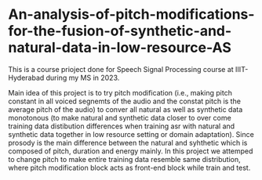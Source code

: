 # An-analysis-of-pitch-modifications-for-the-fusion-of-synthetic-and-natural-data-in-low-resource-AS
This is a course prioject done for Speech Signal Processing course at IIIT-Hyderabad during my MS in 2023.

Main idea of this project is to try pitch modification (i.e., making pitch constant in all voiced segnemts of the audio and the constat pitch is the average pitch of the audio) to conver all natural as well as synthetic data monotonous (to make natural and synthetic data closer to over come training data distibution differences when training asr with natural and synthetic data together in low resource setting or domain adaptation). Since prosody is the main difference between the natural and syhthetic which is composed of pitch, duration and energy mainly. In this project we attemped to change pitch to make entire training data resemble same distribution, where pitch modification block acts as front-end block while train and test.
